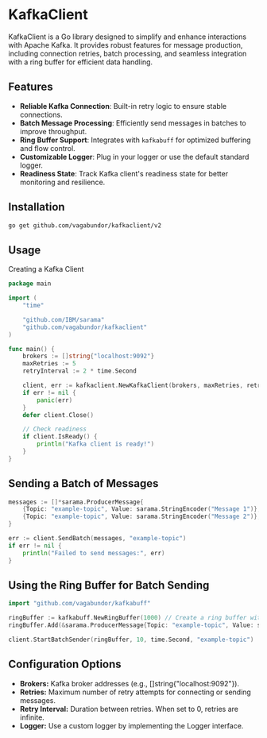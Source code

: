 # KafkaClient

KafkaClient is a Go library designed to simplify and enhance interactions with Apache Kafka. It provides robust features for message production, including connection retries, batch processing, and seamless integration with a ring buffer for efficient data handling.

## Features

- **Reliable Kafka Connection**: Built-in retry logic to ensure stable connections.
- **Batch Message Processing**: Efficiently send messages in batches to improve throughput.
- **Ring Buffer Support**: Integrates with `kafkabuff` for optimized buffering and flow control.
- **Customizable Logger**: Plug in your logger or use the default standard logger.
- **Readiness State**: Track Kafka client's readiness state for better monitoring and resilience.

## Installation

```bash
go get github.com/vagabundor/kafkaclient/v2
```
## Usage
Creating a Kafka Client

```go
package main

import (
    "time"

    "github.com/IBM/sarama"
    "github.com/vagabundor/kafkaclient"
)

func main() {
    brokers := []string{"localhost:9092"}
    maxRetries := 5
    retryInterval := 2 * time.Second

    client, err := kafkaclient.NewKafkaClient(brokers, maxRetries, retryInterval, nil, nil)
    if err != nil {
        panic(err)
    }
    defer client.Close()

    // Check readiness
    if client.IsReady() {
        println("Kafka client is ready!")
    }
}
```
## Sending a Batch of Messages
```go
messages := []*sarama.ProducerMessage{
    {Topic: "example-topic", Value: sarama.StringEncoder("Message 1")},
    {Topic: "example-topic", Value: sarama.StringEncoder("Message 2")},
}

err := client.SendBatch(messages, "example-topic")
if err != nil {
    println("Failed to send messages:", err)
}
```
## Using the Ring Buffer for Batch Sending
```go
import "github.com/vagabundor/kafkabuff"

ringBuffer := kafkabuff.NewRingBuffer(1000) // Create a ring buffer with a capacity of 1000
ringBuffer.Add(&sarama.ProducerMessage{Topic: "example-topic", Value: sarama.StringEncoder("Message")})

client.StartBatchSender(ringBuffer, 10, time.Second, "example-topic")
```
## Configuration Options
- **Brokers:** Kafka broker addresses (e.g., []string{"localhost:9092"}).
- **Retries:** Maximum number of retry attempts for connecting or sending messages.
- **Retry Interval:** Duration between retries. When set to 0, retries are infinite.
- **Logger:** Use a custom logger by implementing the Logger interface.
